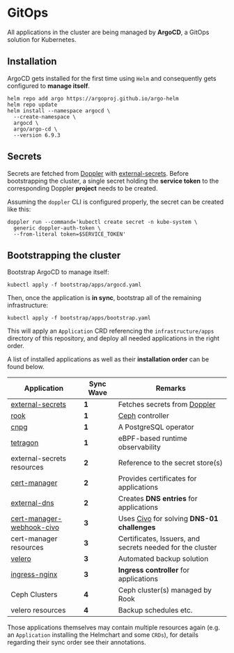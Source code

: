 # GitOps

All applications in the cluster are being managed by
**ArgoCD**, a GitOps solution for Kubernetes.

## Installation

ArgoCD gets installed for the first time using `Helm`
and consequently gets configured to **manage itself**.

```console
helm repo add argo https://argoproj.github.io/argo-helm
helm repo update
helm install --namespace argocd \
  --create-namespace \
  argocd \
  argo/argo-cd \
  --version 6.9.3
```

## Secrets

Secrets are fetched from [Doppler](https://doppler.com) with [external-secrets](https://external-secrets.io).
Before bootstrapping the cluster, a single secret holding the
**service token** to the corresponding Doppler **project** needs
to be created.

Assuming the `doppler` CLI is configured properly, the secret can
be created like this:

```console
doppler run --command='kubectl create secret -n kube-system \
  generic doppler-auth-token \
  --from-literal token=$SERVICE_TOKEN'
```

## Bootstrapping the cluster

Bootstrap ArgoCD to manage itself:

```console
kubectl apply -f bootstrap/apps/argocd.yaml
```

Then, once the application is **in sync**, bootstrap all of the
remaining infrastructure:

```console
kubectl apply -f bootstrap/apps/bootstrap.yaml
```

This will apply an `Application` CRD referencing the `infrastructure/apps`
directory of this repository, and deploy all needed applications in the right
order.

A list of installed applications as well as their **installation
order** can be found below.

| Application | Sync Wave | Remarks |
|-------------|-----------|---------|
|[external-secrets](https://external-secrets.io)|**1**|Fetches secrets from [Doppler](https://doppler.com)|
|[rook](https://rook.io)|**1**|[Ceph](https://ceph.com) controller|
|[cnpg](https://cloudnative-pg.io)|**1**|A PostgreSQL operator|
|[tetragon](https://tetragon.io)|**1**|eBPF-based runtime observability|
|external-secrets resources|**2**|Reference to the secret store(s)|
|[cert-manager](https://cert-manager.io)|**2**|Provides certificates for applications|
|[external-dns](https://kubernetes-sigs.github.io/external-dns/v0.14.0/)|**2**|Creates **DNS entries** for applications|
|[cert-manager-webhook-civo](https://github.com/okteto/cert-manager-webhook-civo)|**3**|Uses [Civo](https://civo.com) for solving **DNS-01 challenges**|
|cert-manager resources|**3**|Certificates, Issuers, and secrets needed for the cluster|
|[velero](https://velero.io)|**3**|Automated backup solution|
|[ingress-nginx](https://kubernetes.github.io/ingress-nginx)|**3**|**Ingress controller** for applications|
|Ceph Clusters|**4**|Ceph cluster(s) managed by Rook|
|velero resources|**4**|Backup schedules etc.|

Those applications themselves may contain multiple resources again
(e.g. an `Application` installing the Helmchart and some `CRDs`),
for details regarding their sync order see their annotations.
